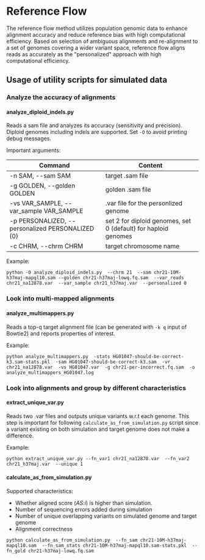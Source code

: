 # Reference Flow
The reference flow method utilizes population genomic data to enhance alignment accuracy and reduce reference bias with high computational efficiency.
Based on selection of ambiguous alignments and re-alignment to a set of genomes covering a wider variant space, reference flow aligns reads as accurately as the "personalized" approach with high computational efficiency.


## Usage of utility scripts for simulated data
### Analyze the accuracy of alignments
#### analyze_diploid_indels.py 
Reads a sam file and analyzes its accuracy (sensitivity and precision).
Diploid genomes including indels are supported.
Set `-O` to avoid printing debug messages.

Important arguments:

Command                       | Content
----------------------------- | ----------------
-n SAM, --sam SAM             | target .sam file
-g GOLDEN, --golden GOLDEN    | golden .sam file
-vs VAR_SAMPLE, --var_sample VAR_SAMPLE | .var file for the personlized genome
-p PERSONALIZED, --personalized PERSONALIZED (0) | set 2 for diploid genomes, set 0 (default) for haploid genomes
-c CHRM, --chrm CHRM          | target chromosome name

Example:

`python -O analyze_diploid_indels.py 
--chrm 21 
--sam chr21-10M-h37maj-mapql10.sam
--golden chr21-h37maj-lowq.fq.sam 
--var_reads chr21_na12878.var 
--var_sample chr21_h37maj.var 
--personalized 0`

### Look into multi-mapped alignments
#### analyze_multimappers.py
Reads a top-q target alignment file (can be generated with `-k q` input of Bowtie2) and reports properties of interest.

Example:

`python analyze_multimappers.py 
-stats HG01047-should-be-correct-k3.sam-stats.pkl 
-sam HG01047-should-be-correct-k3.sam 
-vr chr21_na12878.var 
-vs HG01047.var 
-g chr21-per-incorrect.fq.sam 
-o analyze_multimappers_HG01047.log`

### Look into alignments and group by different characteristics
#### extract_unique_var.py
Reads two .var files and outputs unique variants w.r.t each genome.
This step is important for following `calculate_as_from_simulation.py` script since a variant existing on both simulation and target genome does not make a difference.

Example:

`python extract_unique_var.py
--fn_var1 chr21_na12878.var 
--fn_var2 chr21_h37maj.var 
--unique 1
`

#### calculate_as_from_simulation.py
Supported characteristics:
- Whether aligned score (_AS:i_) is higher than simulation.
- Number of sequencing errors added during simulation
- Number of unique overlapping variants on simulated genome and target genome
- Alignment correctness

`python calculate_as_from_simulation.py 
--fn_sam chr21-10M-h37maj-mapql10.sam 
--fn_sam_stats chr21-10M-h37maj-mapql10.sam-stats.pkl 
--fn_gold chr21-h37maj-lowq.fq.sam`
